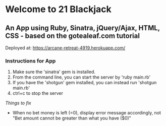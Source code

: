 # Welcome to 21 Blackjack #
## An App using Ruby, Sinatra, jQuery/Ajax, HTML, CSS - based on the gotealeaf.com tutorial ##

Deployed at: https://arcane-retreat-4919.herokuapp.com/


### Instructions for App ###

1. Make sure the 'sinatra' gem is installed.
2. From the command line, you can start the server by 'ruby main.rb'
3. If you have the 'shotgun' gem installed, you can instead run 'shotgun main.rb'
4. ctrl+c to stop the server


*Things to fix*
- When no bet money is left (=0), display error message accordingly, not "Bet amount cannot be greater than what you have ($0)"
